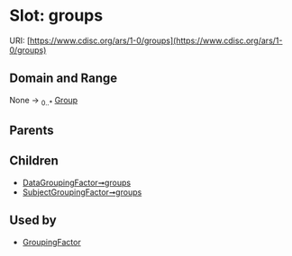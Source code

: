
# Slot: groups




URI: [https://www.cdisc.org/ars/1-0/groups](https://www.cdisc.org/ars/1-0/groups)


## Domain and Range

None &#8594;  <sub>0..\*</sub> [Group](Group.md)

## Parents


## Children

 *  [DataGroupingFactor➞groups](DataGroupingFactor_groups.md)
 *  [SubjectGroupingFactor➞groups](SubjectGroupingFactor_groups.md)

## Used by

 * [GroupingFactor](GroupingFactor.md)
